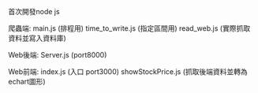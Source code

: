 首次開發node js

爬蟲端:
main.js (排程用)
time_to_write.js (指定區間用)
read_web.js (實際抓取資料並寫入資料庫)

Web後端:
Server.js (port8000)

Web前端:
index.js (入口 port3000)
showStockPrice.js (抓取後端資料並轉為echart圖形)
